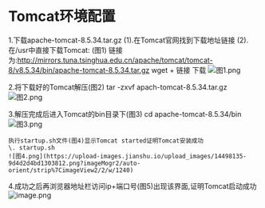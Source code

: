 # Tomcat环境配置

1.下载apache-tomcat-8.5.34.tar.gz
	(1).在Tomcat官网找到下载地址链接
	(2).在/usr中直接下载Tomcat: (图1)
		链接为:http://mirrors.tuna.tsinghua.edu.cn/apache/tomcat/tomcat-8/v8.5.34/bin/apache-tomcat-8.5.34.tar.gz
		wget + 链接 下载
		![图1.png](https://upload-images.jianshu.io/upload_images/14498135-2a24997b80a9d8ee.png?imageMogr2/auto-orient/strip%7CimageView2/2/w/1240)
		
2.将下载好的Tomcat解压(图2)
	tar -zxvf apach-tomcat-8.5.34.tar.gz
	![图2.png](https://upload-images.jianshu.io/upload_images/14498135-391349ceda5b9e7d.png?imageMogr2/auto-orient/strip%7CimageView2/2/w/1240)
	
3.解压完成后进入Tomcat的bin目录下(图3)
	cd apache-tomcat-8.5.34/bin
	![图3.png](https://upload-images.jianshu.io/upload_images/14498135-036d1eaf0d3c6fd4.png?imageMogr2/auto-orient/strip%7CimageView2/2/w/1240)
	
	执行startup.sh文件(图4)显示Tomcat started证明Tomcat安装成功
	\. startup.sh
	![图4.png](https://upload-images.jianshu.io/upload_images/14498135-9d4d2d4bd1303812.png?imageMogr2/auto-orient/strip%7CimageView2/2/w/1240)
	
4.成功之后再浏览器地址栏访问ip+端口号(图5)出现该界面,证明Tomcat启动成功
	![image.png](https://upload-images.jianshu.io/upload_images/14498135-86890cee4466c87a.png?imageMogr2/auto-orient/strip%7CimageView2/2/w/1240)